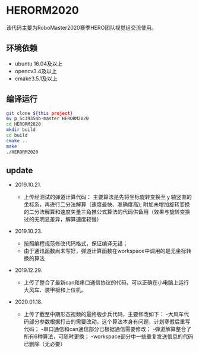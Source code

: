 # HERORM2020
该代码主要为RoboMaster2020赛季HERO团队视觉组交流使用。

## 环境依赖
- ubuntu 16.04及以上
- opencv3.4及以上
- cmake3.5.1及以上

## 编译运行
```sh
git clone ${this project}
mv p_5c39354b-master HERORM2020
cd HERORM2020
mkdir build
cd build
cmake ..
make
./HERORM2020
```

## update
- 2019.10.21.
    - 上传经测试的弹道计算代码：
      主要算法是先将坐标旋转变换至ｙ轴竖直的坐标系，再进行二分法解算（速度最快、准确度高);
      附加未增加旋转变换的二分法解算和速度矢量三角推公式算法的代码供备用（效果与旋转变换过的无明显差异，解算速度较慢）
      
- 2019.10.23.
    - 按照编程规范修改代码格式，保证编译无错；
    - 由于通讯函数尚未写好，弹道计算函数在workspace中调用的是无坐标转换的算法
    
- 2019.12.29.
    - 上传了整合了最新can和串口通信协议的代码，可以正确在小电脑上运行大风车、装甲板和上位机。
    
- 2020.01.18.
    - 上传了截至中期形态视频的最终版步兵代码，主要修改如下：
      -大风车代码部分参数根据打击的需要改动。这个算法本身有问题，计划寒假后重写代码；
      -串口通信和can通信部分已根据通信需要修改；
      -弹道解算整合了所有6种算法，可随时更换；
      -workspace部分中一些重复发送信息的代码已删除（无必要）
